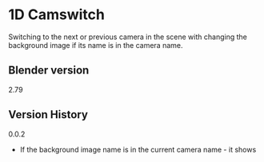 # 1D Camswitch

Switching to the next or previous camera in the scene with changing the background image if its name is in the camera name.

Blender version
-
2.79

Version History
-
0.0.2
- If the background image name is in the current camera name - it shows
